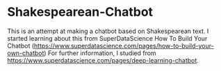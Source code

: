 # Shakespearean-Chatbot
This is an attempt at making a chatbot based on Shakespearean text. 
I started learning about this from SuperDataScience How To Build Your Chatbot (https://www.superdatascience.com/pages/how-to-build-your-own-chatbot)
For further information, I studied from https://www.superdatascience.com/pages/deep-learning-chatbot.
